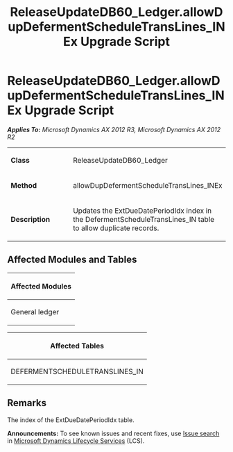 ﻿---
title: ReleaseUpdateDB60_Ledger.allowDupDefermentScheduleTransLines_INEx Upgrade Script
TOCTitle: ReleaseUpdateDB60_Ledger.allowDupDefermentScheduleTransLines_INEx Upgrade Script
ms:assetid: 38e5d870-0196-525b-92fd-7652a8b05a3a
ms:mtpsurl: https://msdn.microsoft.com/en-us/library/JJ685220(v=AX.60)
ms:contentKeyID: 49707673
ms.date: 05/18/2015
mtps_version: v=AX.60
---

# ReleaseUpdateDB60\_Ledger.allowDupDefermentScheduleTransLines\_INEx Upgrade Script 


_**Applies To:** Microsoft Dynamics AX 2012 R3, Microsoft Dynamics AX 2012 R2_

<table>
<colgroup>
<col style="width: 50%" />
<col style="width: 50%" />
</colgroup>
<tbody>
<tr class="odd">
<td><p><strong>Class</strong></p></td>
<td><p>ReleaseUpdateDB60_Ledger</p></td>
</tr>
<tr class="even">
<td><p><strong>Method</strong></p></td>
<td><p>allowDupDefermentScheduleTransLines_INEx</p></td>
</tr>
<tr class="odd">
<td><p><strong>Description</strong></p></td>
<td><p>Updates the ExtDueDatePeriodIdx index in the DefermentScheduleTransLines_IN table to allow duplicate records.</p></td>
</tr>
</tbody>
</table>


## Affected Modules and Tables

<table>
<colgroup>
<col style="width: 100%" />
</colgroup>
<thead>
<tr class="header">
<th><p>Affected Modules</p></th>
</tr>
</thead>
<tbody>
<tr class="odd">
<td><p>General ledger</p></td>
</tr>
</tbody>
</table>


<table>
<colgroup>
<col style="width: 100%" />
</colgroup>
<thead>
<tr class="header">
<th><p>Affected Tables</p></th>
</tr>
</thead>
<tbody>
<tr class="odd">
<td><p>DEFERMENTSCHEDULETRANSLINES_IN</p></td>
</tr>
</tbody>
</table>


## Remarks

The index of the ExtDueDatePeriodIdx table.

  
**Announcements:** To see known issues and recent fixes, use [Issue search](http://go.microsoft.com/fwlink/?linkid=389258) in [Microsoft Dynamics Lifecycle Services](http://go.microsoft.com/fwlink/?linkid=306505) (LCS).

